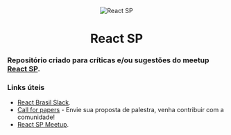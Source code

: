 <p align="center">
  <img src="https://github.com/react-brasil/react-sp/raw/master/content/logo.jpeg" alt="React SP" title="React SP"/>
</p>

<h1 align="center">React SP</h1>

### Repositório criado para críticas e/ou sugestões do meetup [React SP](https://meetup.com/pt-BR/ReactJS-SP).

### Links úteis

- [React Brasil Slack](react-brasil.github.io/react-brasil-slack/).
- [Call for papers](https://www.papercall.io/events/414) - Envie sua proposta de palestra, venha contribuir com a comunidade!
- [React SP Meetup](https://meetup.com/pt-BR/ReactJS-SP).